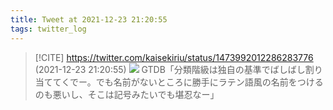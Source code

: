 ```yaml
---
title: Tweet at 2021-12-23 21:20:55
tags: twitter_log
---
```


> [!CITE] https://twitter.com/kaisekiriu/status/1473992012286283776 (2021-12-23 21:20:55)
> ![](https://twitter.com/kaisekiriu/status/1473992012286283776)
> GTDB「分類階級は独自の基準でばしばし割り当ててくでー。でも名前がないところに勝手にラテン語風の名前をつけるのも悪いし、そこは記号みたいでも堪忍なー」
